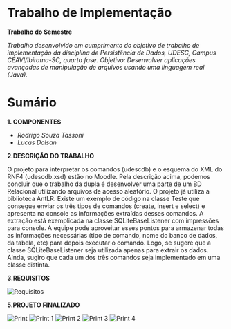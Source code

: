 # Trabalho de Implementação

**Trabalho do Semestre**

_Trabalho desenvolvido em cumprimento do objetivo de trabalho de implementação da disciplina de Persistência de Dados, UDESC, Campus CEAVI/Ibirama-SC, quarta fase._
_Objetivo: Desenvolver aplicações avançadas de manipulação de arquivos usando uma linguagem real (Java)._

# Sumário
**1. COMPONENTES**
- _Rodrigo Souza Tassoni_
- _Lucas Dolsan_

**2.DESCRIÇÃO DO TRABALHO**

O projeto para interpretar os comandos (udescdb) e o esquema do XML do RNF4 (udescdb.xsd) estão no Moodle. Pela
descrição acima, podemos concluir que o trabalho da dupla é desenvolver uma parte de um BD Relacional utilizando
arquivos de acesso aleatório. O projeto já utiliza a biblioteca AntLR. Existe um exemplo de código na classe Teste que
consegue enviar os três tipos de comandos (create, insert e select) e apresenta na console as informações extraídas
desses comandos. A extração está exemplicada na classe SQLiteBaseListener com impressões para console. A equipe
pode aproveitar esses pontos para armazenar todas as informações necessárias (tipo de comando, nome do banco de
dados, da tabela, etc) para depois executar o comando. Logo, se sugere que a classe SQLiteBaseListener seja utilizada
apenas para extrair os dados. Ainda, sugiro que cada um dos três comandos seja implementado em uma classe distinta.

**3.REQUISITOS**

![Requisitos](https://user-images.githubusercontent.com/45270751/68616600-216a8c80-04a4-11ea-882c-56786b3a2a9b.jpg)

**5.PROJETO FINALIZADO**

![Print](https://user-images.githubusercontent.com/45270751/68620820-10724900-04ad-11ea-866b-a113a09c8d7f.jpg)
![Print 1](https://user-images.githubusercontent.com/45270751/68620822-10724900-04ad-11ea-88f6-cc0d1c58432c.jpg)
![Print 2](https://user-images.githubusercontent.com/45270751/68620823-110adf80-04ad-11ea-9998-2950a2c1bbe1.jpg)
![Print 3](https://user-images.githubusercontent.com/45270751/68620818-10724900-04ad-11ea-81fe-bb4e59a8d1c1.jpg)
![Print 4](https://user-images.githubusercontent.com/45270751/68620819-10724900-04ad-11ea-92f8-8f415abdc41c.jpg)
